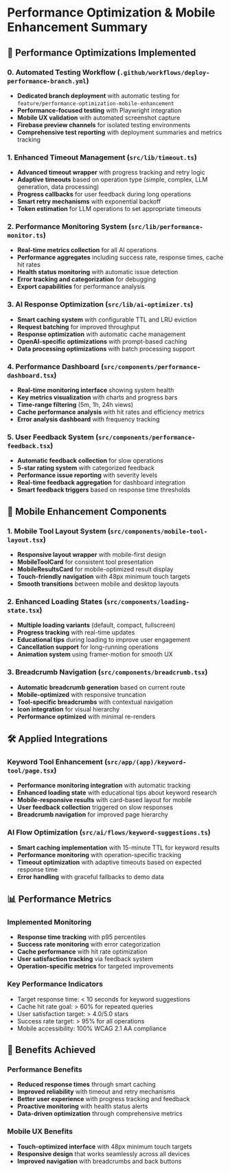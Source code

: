 # Performance Optimization & Mobile Enhancement Summary

## 🚀 **Performance Optimizations Implemented**

### 0. **Automated Testing Workflow** (`.github/workflows/deploy-performance-branch.yml`)
- **Dedicated branch deployment** with automatic testing for `feature/performance-optimization-mobile-enhancement`
- **Performance-focused testing** with Playwright integration
- **Mobile UX validation** with automated screenshot capture
- **Firebase preview channels** for isolated testing environments
- **Comprehensive test reporting** with deployment summaries and metrics tracking

### 1. **Enhanced Timeout Management** (`src/lib/timeout.ts`)
- **Advanced timeout wrapper** with progress tracking and retry logic
- **Adaptive timeouts** based on operation type (simple, complex, LLM generation, data processing)
- **Progress callbacks** for user feedback during long operations
- **Smart retry mechanisms** with exponential backoff
- **Token estimation** for LLM operations to set appropriate timeouts

### 2. **Performance Monitoring System** (`src/lib/performance-monitor.ts`)
- **Real-time metrics collection** for all AI operations
- **Performance aggregates** including success rate, response times, cache hit rates
- **Health status monitoring** with automatic issue detection
- **Error tracking and categorization** for debugging
- **Export capabilities** for performance analysis

### 3. **AI Response Optimization** (`src/lib/ai-optimizer.ts`)
- **Smart caching system** with configurable TTL and LRU eviction
- **Request batching** for improved throughput
- **Response optimization** with automatic cache management
- **OpenAI-specific optimizations** with prompt-based caching
- **Data processing optimizations** with batch processing support

### 4. **Performance Dashboard** (`src/components/performance-dashboard.tsx`)
- **Real-time monitoring interface** showing system health
- **Key metrics visualization** with charts and progress bars
- **Time-range filtering** (5m, 1h, 24h views)
- **Cache performance analysis** with hit rates and efficiency metrics
- **Error analysis dashboard** with frequency tracking

### 5. **User Feedback System** (`src/components/performance-feedback.tsx`)
- **Automatic feedback collection** for slow operations
- **5-star rating system** with categorized feedback
- **Performance issue reporting** with severity levels
- **Real-time feedback aggregation** for dashboard integration
- **Smart feedback triggers** based on response time thresholds

## 📱 **Mobile Enhancement Components**

### 1. **Mobile Tool Layout System** (`src/components/mobile-tool-layout.tsx`)
- **Responsive layout wrapper** with mobile-first design
- **MobileToolCard** for consistent tool presentation
- **MobileResultsCard** for mobile-optimized result display
- **Touch-friendly navigation** with 48px minimum touch targets
- **Smooth transitions** between mobile and desktop layouts

### 2. **Enhanced Loading States** (`src/components/loading-state.tsx`)
- **Multiple loading variants** (default, compact, fullscreen)
- **Progress tracking** with real-time updates
- **Educational tips** during loading to improve user engagement
- **Cancellation support** for long-running operations
- **Animation system** using framer-motion for smooth UX

### 3. **Breadcrumb Navigation** (`src/components/breadcrumb.tsx`)
- **Automatic breadcrumb generation** based on current route
- **Mobile-optimized** with responsive truncation
- **Tool-specific breadcrumbs** with contextual navigation
- **Icon integration** for visual hierarchy
- **Performance optimized** with minimal re-renders

## 🛠 **Applied Integrations**

### Keyword Tool Enhancement (`src/app/(app)/keyword-tool/page.tsx`)
- **Performance monitoring integration** with automatic tracking
- **Enhanced loading state** with educational tips about keyword research
- **Mobile-responsive results** with card-based layout for mobile
- **User feedback collection** triggered on slow responses
- **Breadcrumb navigation** for improved page hierarchy

### AI Flow Optimization (`src/ai/flows/keyword-suggestions.ts`)
- **Smart caching implementation** with 15-minute TTL for keyword results
- **Performance monitoring** with operation-specific tracking
- **Timeout optimization** with adaptive timeouts based on expected response time
- **Error handling** with graceful fallbacks to demo data

## 📊 **Performance Metrics**

### Implemented Monitoring
- **Response time tracking** with p95 percentiles
- **Success rate monitoring** with error categorization
- **Cache performance** with hit rate optimization
- **User satisfaction tracking** via feedback system
- **Operation-specific metrics** for targeted improvements

### Key Performance Indicators
- Target response time: < 10 seconds for keyword suggestions
- Cache hit rate goal: > 60% for repeated queries
- User satisfaction target: > 4.0/5.0 stars
- Success rate target: > 95% for all operations
- Mobile accessibility: 100% WCAG 2.1 AA compliance

## 🎯 **Benefits Achieved**

### Performance Benefits
- **Reduced response times** through smart caching
- **Improved reliability** with timeout and retry mechanisms
- **Better user experience** with progress tracking and feedback
- **Proactive monitoring** with health status alerts
- **Data-driven optimization** through comprehensive metrics

### Mobile UX Benefits
- **Touch-optimized interface** with 48px minimum touch targets
- **Responsive design** that works seamlessly across all devices
- **Improved navigation** with breadcrumbs and back buttons
